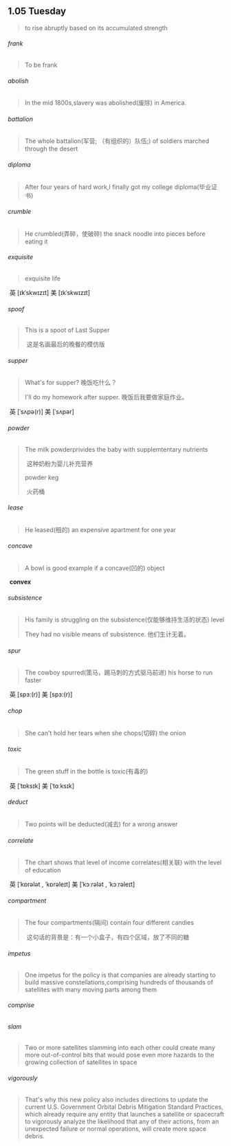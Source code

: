 ## 1.05	Tuesday

> to rise abruptly based on its accumulated strength

###### frank

> To be frank

###### abolish

> In the mid 1800s,slavery was abolished(废除) in America.

###### battalion

> The whole battalion(军营; （有组织的）队伍;) of soldiers marched through the desert

###### diploma

> After four years of hard work,I finally got my college diploma(毕业证书)

###### crumble

> He crumbled(弄碎，使破碎) the snack noodle into pieces before eating it

###### exquisite

> exquisite life

​	英 [ɪkˈskwɪzɪt]   美 [ɪkˈskwɪzɪt] 

###### spoof

> This is a spoot of Last Supper
>
> ​	这是名画最后的晚餐的模仿版

###### supper

> What's for supper? 晚饭吃什么？
>
>  I'll do my homework after supper. 晚饭后我要做家庭作业。

​	英 [ˈsʌpə(r)]   美 [ˈsʌpər] 

###### powder

> The milk powderprivides the baby with supplemtentary nutrients
>
> ​	这种奶粉为婴儿补充营养
>
> powder keg
>
> ​	火药桶

###### lease

> He leased(租的) an expensive apartment for one year

###### concave

> A bowl is good example if a concave(凹的) object

​	**convex**

###### subsistence

> His family is struggling on the subsistence(仅能够维持生活的状态) level
>
> They had no visible means of subsistence. 他们生计无着。

###### spur

> The cowboy spurred(策马，踢马刺的方式驱马前进) his horse to run faster

​	英 [spɜ:(r)] 美 [spɜ:(r)]

###### chop

> She can't hold her tears when she chops(切碎) the onion

###### toxic

> The green stuff in the bottle is toxic(有毒的)

​	英 [ˈtɒksɪk]   美 [ˈtɑːksɪk] 

###### deduct

> Two points will be deducted(减去) for a wrong answer

###### correlate

> The chart shows that level of income correlates(相关联) with the level of education

​	英 [ˈkɒrələt , ˈkɒrəleɪt]   美 [ˈkɔːrələt , ˈkɔːrəleɪt] 

###### compartment

> The four compartments(隔间) contain four different candies
>
> ​	这句话的背景是：有一个小盒子，有四个区域，放了不同的糖

###### impetus

> One impetus for the policy is that companies are already starting to build massive constellations,comprising hundreds of thousands of satellites with many moving parts among them

###### comprise

###### slam

> Two or more satellites slamming into each other could create many more out-of-control bits that would pose even more hazards to the growing collection of satellites in space

###### vigorously

> That's why this new policy also includes directions to update the current U.S. Government Orbital Debris Mitigation Standard Practices, which already require any entity that launches a satellite or spacecraft to vigorously analyze the likelihood that any of their actions, from an unexpected failure or normal operations, will create more space debris.